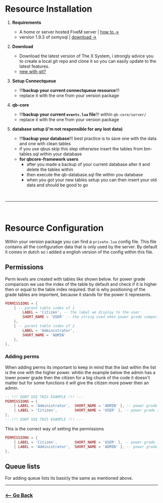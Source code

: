 # Resource Installation

1. **Requirements**<br>
    - A home or server hosted FiveM server | [how to ->](https://docs.fivem.net/docs/server-manual/setting-up-a-server/)
    - version 1.9.3 of oxmysql | [download ->](https://github.com/overextended/oxmysql)

2. **Download**<br>
    - Download the latest version of The X System, i strongly advice you to create a local git repo and clone it so you can easily update to the latest features.<br>
    - [new with git?](https://www.youtube.com/watch?v=8JJ101D3knE)

3. **Setup Connectqueue**<br>
    - !!!__backup your current connectqueue resource__!!!
    - replace it with the one from your version package

4. **qb-core**<br>
    - !!!__backup your current `events.lua` file__!!! within `qb-core/server/`
    - replace it with the one from your version package

5. **database setup (i'm not responsible for any lost data)**<br>
    - !!!__backup your database__!!! best practice is to save one with the data and one with clean tables
    - if you use qbus skip this step otherwise insert the tables from bm-tables.sql within your database
    - __for qbcore-framework users__
        - after you made a backup of your current database alter it and delete the tables within
        - then execute the qb-database.sql file within you database
        - when you got your new tables setup you can then insert your old data and should be good to go

<br>
<hr>
<br>

# Resource Configuration
Within your version package you can find a `private.lua` config file. This file contains all the configuration data that is only used by the server. By default it comes in dutch so i added a english version of the config within this file.

## Permissions
Perm levels are created with tables like shown below. for power grade comparison we use the index of the table by default and check if it is higher then or equal to the table index required. that is why positioning of the grade tables are importent, because it stands for the power it represents.
```lua
PERMISSIONS = {
    { -- parent table index of 1
        LABEL = 'Citizen', -- the label we display to the user
        SHORT_NAME = 'USER' -- the string used when power grade comparison is done with strings
    },
    { -- parent table index of 2
        LABEL = 'Administrator',
        SHORT_NAME = 'ADMIN'
    }, 
},
```

### Adding perms
When adding perms its important to keep in mind that the last within the list is the one with the higher power. whitin the example below the admin has a lower power grade then the citizen for a big chunk of the code it doesn't matter but for some functions it will give the citizen more power then an admin.
```lua
-- !!! DONT USE THIS EXAMPLE !!! ---
PERMISSIONS = {
    { LABEL = 'Administrator', 	SHORT_NAME = 'ADMIN' }, -- power grade 1
    { LABEL = 'Citizen',        SHORT_NAME = 'USER' }, -- power grade 2
},
-- !!! DONT USE THIS EXAMPLE !!! ---
```

This is the correct way of setting the permissions
```lua
PERMISSIONS = {
    { LABEL = 'Citizen',        SHORT_NAME = 'USER' }, -- power grade 1
    { LABEL = 'Administrator', 	SHORT_NAME = 'ADMIN' }, -- power grade 2
},
```

## Queue lists
For adding queue lists its basicly the same as mentioned above.

<hr>

### [<-- Go Back](https://github.com/5m1Ly/BabyMonitor)